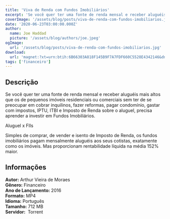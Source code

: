 ```yaml
---
title: 'Viva de Renda com Fundos Imobiliários'
excerpt: 'Se você quer ter uma fonte de renda mensal e receber aluguéis mais altos que os de pequenos imóveis residenciais ou comerciais sem ter de se preocupar em cobrar inquilinos, fazer reformas, pagar condomínio, gastar com impostos, IPTU, ITBI e Imposto de Renda sobre o aluguel, precisa aprende'
coverImage: '/assets/blog/posts/viva-de-renda-com-fundos-imobiliarios.jpg'
date: '2020-06-23T03:00:00.000Z'
author:
  name: Joe Haddad
  picture: '/assets/blog/authors/joe.jpeg'
ogImage:
  url: '/assets/blog/posts/viva-de-renda-com-fundos-imobiliarios.jpg'
download:
  url: 'magnet:?xt=urn:btih:6B66303A818F145B9F7A7FDF660C5528E4342146&dn=Viva%20De%20Renda%20com%20Fundos%20Imobili%c3%a1rios%20-%20Arthur%20Vieira%20de%20Moraes&tr=udp%3a%2f%2ftracker.openbittorrent.com%3a1337%2fannounce&tr=udp%3a%2f%2ftracker.opentrackr.org%3a1337%2fannounce'
tags: ['financeiro']
---
```

<h2>Descrição</h2>
<p></p><p>Se você quer ter uma fonte de renda mensal e receber aluguéis mais altos que os de pequenos imóveis residenciais ou comerciais sem ter de se preocupar em cobrar inquilinos, fazer reformas, pagar condomínio, gastar com impostos, IPTU, ITBI e Imposto de Renda sobre o aluguel, precisa aprender a investir em Fundos Imobiliários.</p><p>Aluguel x FIIs</p><p>Simples de comprar, de vender e isento de Imposto de Renda, os fundos imobiliários pagam mensalmente aluguéis aos seus cotistas, exatamente como os imóveis. Mas proporcionam rentabilidade líquida na média 152% maior.</p><h2>Informações</h2><p><strong>Autor:</strong> Arthur Vieira de Moraes<br/><strong>Gênero:</strong> Financeiro<br/><strong>Ano de Lançamento:</strong> 2016<br/><strong>Formato:</strong> MP4<br/><strong>Idioma:</strong> Português<br/><strong>Tamanho:</strong> 712 MB<br/><strong>Servidor:</strong>  Torrent</p>